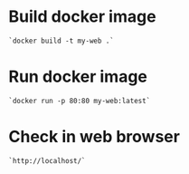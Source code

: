 # Build docker image
	`docker build -t my-web .`

# Run docker image
	`docker run -p 80:80 my-web:latest`
  
# Check in web browser

	`http://localhost/`

